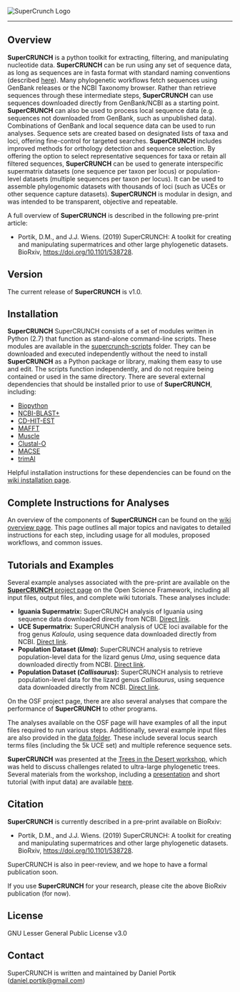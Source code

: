 ![SuperCrunch Logo](https://github.com/dportik/SuperCRUNCH/blob/master/docs/SuperCRUNCH_Logo.png)

---------------

## Overview

**SuperCRUNCH** is a python toolkit for extracting, filtering, and manipulating nucleotide data. **SuperCRUNCH** can be run using any set of sequence data, as long as sequences are in fasta format with standard naming conventions (described [here](https://github.com/dportik/SuperCRUNCH/wiki/2:-Starting-Materials)). Many phylogenetic workflows fetch sequences using GenBank releases or the NCBI Taxonomy browser. Rather than retrieve sequences through these intermediate steps, **SuperCRUNCH** can use sequences downloaded directly from GenBank/NCBI as a starting point. **SuperCRUNCH** can also be used to process local sequence data (e.g. sequences not downloaded from GenBank, such as unpublished data). Combinations of GenBank and local sequence data can be used to run analyses. Sequence sets are created based on designated lists of taxa and loci, offering fine-control for targeted searches. **SuperCRUNCH** includes improved methods for orthology detection and sequence selection. By offering the option to select representative sequences for taxa or retain all filtered sequences, **SuperCRUNCH** can be used to generate interspecific supermatrix datasets (one sequence per taxon per locus) or population-level datasets (multiple sequences per taxon per locus). It can be used to assemble phylogenomic datasets with thousands of loci (such as UCEs or other sequence capture datasets). **SuperCRUNCH** is modular in design, and was intended to be transparent, objective and repeatable.

A full overview of **SuperCRUNCH** is described in the following pre-print article:

+ Portik, D.M., and J.J. Wiens. (2019) SuperCRUNCH: A toolkit for creating and manipulating supermatrices and other large phylogenetic datasets. BioRxiv, https://doi.org/10.1101/538728.


## Version

The current release of **SuperCRUNCH** is v1.0.


## Installation

**SuperCRUNCH** SuperCRUNCH consists of a set of modules written in Python (2.7) that function as stand-alone command-line scripts. These modules are available in the [supercrunch-scripts](https://github.com/dportik/SuperCRUNCH/tree/master/supercrunch-scripts) folder. They can be downloaded and executed independently without the need to install **SuperCRUNCH** as a Python package or library, making them easy to use and edit. The scripts function independently, and do not require being contained or used in the same directory. There are several external dependencies that should be installed prior to use of **SuperCRUNCH**, including:

+ [Biopython](https://biopython.org/)
+ [NCBI-BLAST+](https://blast.ncbi.nlm.nih.gov/Blast.cgi?CMD=Web&PAGE_TYPE=BlastDocs&DOC_TYPE=Download)
+ [CD-HIT-EST](http://weizhongli-lab.org/cd-hit/)
+ [MAFFT](https://mafft.cbrc.jp/alignment/software/)
+ [Muscle](https://www.drive5.com/muscle/)
+ [Clustal-O](http://www.clustal.org/omega/)
+ [MACSE](https://bioweb.supagro.inra.fr/macse/)
+ [trimAl](http://trimal.cgenomics.org/)

Helpful installation instructions for these dependencies can be found on the [wiki installation page](https://github.com/dportik/SuperCRUNCH/wiki/Installation-Instructions).


## Complete Instructions for Analyses

An overview of the components of **SuperCRUNCH** can be found on the [wiki overview page](https://github.com/dportik/SuperCRUNCH/wiki/1:-Analysis-Overview). This page outlines all major topics and navigates to detailed instructions for each step, including usage for all modules, proposed workflows, and common issues.

## Tutorials and Examples

Several example analyses associated with the pre-print are available on the [**SuperCRUNCH** project page](https://osf.io/bpt94/) on the Open Science Framework, including all input files, output files, and complete wiki tutorials. These analyses include:

+ **Iguania Supermatrix:** SuperCRUNCH analysis of Iguania using sequence data downloaded directly from NCBI. [Direct link](https://osf.io/vsu5k/).
+ **UCE Supermatrix:** SuperCRUNCH analysis of UCE loci available for the frog genus *Kaloula*, using sequence data downloaded directly from NCBI. [Direct link](https://osf.io/5rey2/).
+ **Population Dataset (*Uma*):** SuperCRUNCH analysis to retrieve population-level data for the lizard genus *Uma*, using sequence data downloaded directly from NCBI. [Direct link](https://osf.io/49wz3/).
+ **Population Dataset (*Callisaurus*):** SuperCRUNCH analysis to retrieve population-level data for the lizard genus *Callisaurus*, using sequence data downloaded directly from NCBI. [Direct link](https://osf.io/6bwhf/).

On the OSF project page, there are also several analyses that compare the performance of **SuperCRUNCH** to other programs. 

The analyses available on the OSF page will have examples of all the input files required to run various steps. Additionally, several example input files are also provided in the [data folder](https://github.com/dportik/SuperCRUNCH/tree/master/data). These include several locus search terms files (including the 5k UCE set) and multiple reference sequence sets. 

**SuperCRUNCH** was presented at the [Trees in the Desert workshop](http://db.herbarium.arizona.edu/phlora/TID/WorkshopPage.html), which was held to discuss challenges related to ultra-large phylogenetic trees. Several materials from the workshop, including a [presentation](https://github.com/dportik/SuperCRUNCH/tree/master/docs/Trees-in-the-desert-workshop/Portik_SuperCRUNCH_presentation.pdf) and short tutorial (with input data) are available [here](https://github.com/dportik/SuperCRUNCH/tree/master/docs/Trees-in-the-desert-workshop/). 

## Citation

**SuperCRUNCH** is currently described in a pre-print available on BioRxiv:

+ Portik, D.M., and J.J. Wiens. (2019) SuperCRUNCH: A toolkit for creating and manipulating supermatrices and other large phylogenetic datasets. BioRxiv, https://doi.org/10.1101/538728.

SuperCRUNCH is also in peer-review, and we hope to have a formal publication soon. 

If you use **SuperCRUNCH** for your research, please cite the above BioRxiv publication (for now).

## License

GNU Lesser General Public License v3.0

## Contact

SuperCRUNCH is written and maintained by Daniel Portik (daniel.portik@gmail.com)
